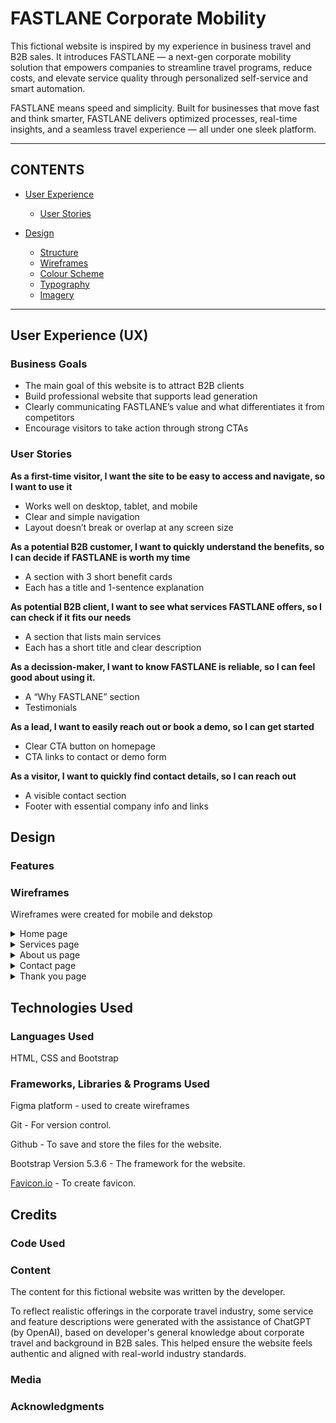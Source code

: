 # FASTLANE Corporate Mobility

This fictional website is inspired by my experience in business travel and B2B sales. It introduces FASTLANE — a next-gen corporate mobility solution that empowers companies to streamline travel programs, reduce costs, and elevate service quality through personalized self-service and smart automation.

FASTLANE means speed and simplicity.
Built for businesses that move fast and think smarter, FASTLANE delivers optimized processes, real-time insights, and a seamless travel experience — all under one sleek platform.

---

## CONTENTS

- [User Experience](#user-experience-ux)

  - [User Stories](#user-stories)

- [Design](#design)
  - [Structure](#structure)
  - [Wireframes](#wireframes)
  - [Colour Scheme](#colour-scheme)
  - [Typography](#typography)
  - [Imagery](#imagery)

---

## User Experience (UX)

### Business Goals

- The main goal of this website is to attract B2B clients
- Build professional website that supports lead generation
- Clearly communicating FASTLANE’s value and what differentiates it from competitors
- Encourage visitors to take action through strong CTAs

### User Stories

**As a first-time visitor, I want the site to be easy to access and navigate, so I want to use it**
- Works well on desktop, tablet, and mobile
- Clear and simple navigation
- Layout doesn’t break or overlap at any screen size

**As a potential B2B customer, I want to quickly understand the benefits, so I can decide if FASTLANE is worth my time**
- A section with 3 short benefit cards
- Each has a title and 1-sentence explanation

**As potential B2B client, I want to see what services FASTLANE offers, so I can check if it fits our needs**
- A section that lists main services
- Each has a short title and clear description

**As a decission-maker, I want to know FASTLANE is reliable, so I can feel good about using it.**
- A “Why FASTLANE” section
- Testimonials

**As a lead, I want to easily reach out or book a demo, so I can get started**
- Clear CTA button on homepage
- CTA links to contact or demo form

**As a visitor, I want to quickly find contact details, so I can reach out**
- A visible contact section
- Footer with essential company info and links

## Design

### Features

<!-- Rewrite the whole section as decriptive and add what is common on all pages **Landing Page**
- Hero Section
- Key Benefits
- Teaser with link to full Services page
- CTA (Get in Touch / Book Demo)

**Services**
- List of services with icons/visuals
- Short, benefit-focused descriptions for each service
- CTA to contact or demo

**About**
- “Why FASTLANE” section
- Client testimonials
- Company mission and vision
- CTA for contacting or demo

**Contact**
- Contact form -->

### Wireframes

Wireframes were created for mobile and dekstop

<details>
  <summary>Home page</summary>
  <p>
    <img src="documentation/wireframes/mobile/Home.png" alt="Mobile Home">
    <img src="documentation/wireframes/desktop/Home%20Desktop.png" alt="Desktop Home">
  </p>
</details>

<details>
  <summary>Services page</summary>
  <p>
    <img src="documentation/wireframes/mobile/Services.png" alt="Mobile Services">
    <img src="documentation/wireframes/desktop/Services%20Desktop.png" alt="Desktop Services">
  </p>
</details>

<details>
  <summary>About us page</summary>
  <p>
    <img src="documentation/wireframes/mobile/About%20us.png" alt="Mobile About">
    <img src="documentation/wireframes/desktop/About%20us%20Desktop.png" alt="Desktop About">
  </p>
</details>

<details>
  <summary>Contact page</summary>
  <p>
    <img src="documentation/wireframes/mobile/Contact.jpeg" alt="Mobile Contact">
    <img src="documentation/wireframes/desktop/Contact%20Desktop.png" alt="Desktop Contact">
  </p>
</details>

<details>
  <summary>Thank you page</summary>
  <p>
    <img src="documentation/wireframes/mobile/Thank%20you%20page.png" alt="Mobile Thank you">
    <img src="documentation/wireframes/desktop/Thank%20you%20page.png" alt="Desktop Thank you">
  </p>
</details>

## Technologies Used

### Languages Used
HTML, CSS and Bootstrap

### Frameworks, Libraries & Programs Used
Figma platform - used to create wireframes

Git - For version control.

Github - To save and store the files for the website.

Bootstrap Version 5.3.6 - The framework for the website.

<a href="https://favicon.io/">Favicon.io</a> - To create favicon.

## Credits
<!-- images and video from gemini -->
### Code Used

### Content
The content for this fictional website was written by the developer.

To reflect realistic offerings in the corporate travel industry, some service and feature descriptions were generated with the assistance of ChatGPT (by OpenAI), based on developer's general knowledge about corporate travel and background in B2B sales. This helped ensure the website feels authentic and aligned with real-world industry standards.

### Media

### Acknowledgments